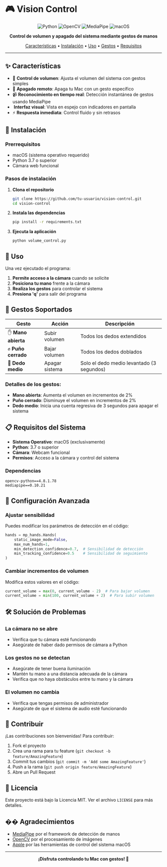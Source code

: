 # 🎮 Vision Control

<div align="center">

![Python](https://img.shields.io/badge/Python-3.7+-blue.svg)
![OpenCV](https://img.shields.io/badge/OpenCV-4.8.1-orange.svg)
![MediaPipe](https://img.shields.io/badge/MediaPipe-0.10.21-green.svg)
![macOS](https://img.shields.io/badge/macOS-Only-red.svg)

**Control de volumen y apagado del sistema mediante gestos de manos**

[Características](#-características) • [Instalación](#-instalación) • [Uso](#-uso) • [Gestos](#-gestos) • [Requisitos](#-requisitos)

</div>

---

## ✨ Características

- 🎵 **Control de volumen**: Ajusta el volumen del sistema con gestos simples
- 🔌 **Apagado remoto**: Apaga tu Mac con un gesto específico
- 📹 **Reconocimiento en tiempo real**: Detección instantánea de gestos usando MediaPipe
- ️ **Interfaz visual**: Vista en espejo con indicadores en pantalla
- ⚡ **Respuesta inmediata**: Control fluido y sin retrasos

## 🚀 Instalación

### Prerrequisitos

- macOS (sistema operativo requerido)
- Python 3.7 o superior
- Cámara web funcional

### Pasos de instalación

1. **Clona el repositorio**
   ```bash
   git clone https://github.com/tu-usuario/vision-control.git
   cd vision-control
   ```

2. **Instala las dependencias**
   ```bash
   pip install -r requirements.txt
   ```

3. **Ejecuta la aplicación**
   ```bash
   python volume_control.py
   ```

## 🎯 Uso

Una vez ejecutado el programa:

1. **Permite acceso a la cámara** cuando se solicite
2. **Posiciona tu mano** frente a la cámara
3. **Realiza los gestos** para controlar el sistema
4. **Presiona 'q'** para salir del programa

## 🤚 Gestos Soportados

| Gesto | Acción | Descripción |
|-------|--------|-------------|
| ✋ **Mano abierta** | Subir volumen | Todos los dedos extendidos |
| ✊ **Puño cerrado** | Bajar volumen | Todos los dedos doblados |
| 🖕 **Dedo medio** | Apagar sistema | Solo el dedo medio levantado (3 segundos) |

### Detalles de los gestos:

- **Mano abierta**: Aumenta el volumen en incrementos de 2%
- **Puño cerrado**: Disminuye el volumen en incrementos de 2%
- **Dedo medio**: Inicia una cuenta regresiva de 3 segundos para apagar el sistema

## 📋 Requisitos del Sistema

- **Sistema Operativo**: macOS (exclusivamente)
- **Python**: 3.7 o superior
- **Cámara**: Webcam funcional
- **Permisos**: Acceso a la cámara y control del sistema

### Dependencias

```
opencv-python==4.8.1.78
mediapipe==0.10.21
```

## 🔧 Configuración Avanzada

### Ajustar sensibilidad

Puedes modificar los parámetros de detección en el código:

```python
hands = mp_hands.Hands(
    static_image_mode=False,
    max_num_hands=1,
    min_detection_confidence=0.7,  # Sensibilidad de detección
    min_tracking_confidence=0.5    # Sensibilidad de seguimiento
)
```

### Cambiar incrementos de volumen

Modifica estos valores en el código:

```python
current_volume = max(0, current_volume - 2)  # Para bajar volumen
current_volume = min(100, current_volume + 2)  # Para subir volumen
```

## 🛠️ Solución de Problemas

### La cámara no se abre
- Verifica que tu cámara esté funcionando
- Asegúrate de haber dado permisos de cámara a Python

### Los gestos no se detectan
- Asegúrate de tener buena iluminación
- Mantén tu mano a una distancia adecuada de la cámara
- Verifica que no haya obstáculos entre tu mano y la cámara

### El volumen no cambia
- Verifica que tengas permisos de administrador
- Asegúrate de que el sistema de audio esté funcionando

## 🤝 Contribuir

¡Las contribuciones son bienvenidas! Para contribuir:

1. Fork el proyecto
2. Crea una rama para tu feature (`git checkout -b feature/AmazingFeature`)
3. Commit tus cambios (`git commit -m 'Add some AmazingFeature'`)
4. Push a la rama (`git push origin feature/AmazingFeature`)
5. Abre un Pull Request

## 📄 Licencia

Este proyecto está bajo la Licencia MIT. Ver el archivo `LICENSE` para más detalles.

## �� Agradecimientos

- [MediaPipe](https://mediapipe.dev/) por el framework de detección de manos
- [OpenCV](https://opencv.org/) por el procesamiento de imágenes
- [Apple](https://www.apple.com/) por las herramientas de control del sistema macOS

---

<div align="center">

**¡Disfruta controlando tu Mac con gestos! 🎉**

</div>